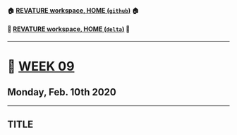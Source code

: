#### :house: [REVATURE workspace, HOME (`github`)](https://github.com/joedonline/REVATURE__workspace)  :house:
#### :house_with_garden: [REVATURE workspace, HOME (`delta`)](https://github.com/deltachannel/REVATURE__workspace) :house_with_garden:
---
# :calendar: [WEEK 09](https://github.com/joedonline/REVATURE__workspace/tree/master/WEEK__09)
## Monday, Feb. 10th 2020

---
## TITLE
